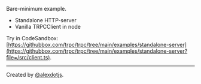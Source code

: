 Bare-minimum example.

- Standalone HTTP-server
- Vanilla TRPCClient in node


Try in CodeSandbox: [https://githubbox.com/trpc/trpc/tree/main/examples/standalone-server](https://githubbox.com/trpc/trpc/tree/main/examples/standalone-server?file=/src/client.ts). 

---

Created by [@alexdotjs](https://twitter.com/alexdotjs).
